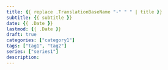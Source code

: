```yaml
---
title: {{ replace .TranslationBaseName "-" " " | title }}
subtitle: {{ subtitle }}
date: {{ .Date }}
lastmod: {{ .Date }}
draft: true
categories: ["category1"]
tags: ["tag1", "tag2"]
series: ["series1"]
description:
---
```

